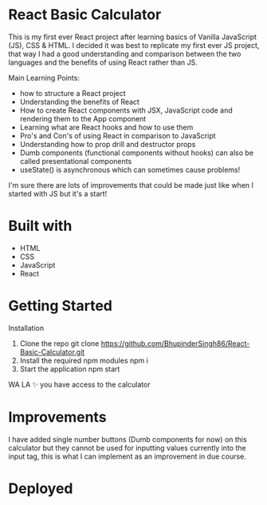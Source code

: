 # React Basic Calculator

This is my first ever React project after learning basics of Vanilla JavaScript (JS), CSS & HTML. I decided it was best to replicate my first ever JS project, that way I had a good understanding and comparison between the two languages and the benefits of using React rather than JS.

Main Learning Points:
-   how to structure a React project
-   Understanding the benefits of React
-   How to create React components with JSX, JavaScript code and rendering them to the App component
-   Learning what are React hooks and how to use them
-   Pro's and Con's of using React in comparison to JavaScript
-   Understanding how to prop drill and destructor props
-   Dumb components (functional components without hooks) can also be called presentational components
-   useState() is asynchronous which can sometimes cause problems!

I'm sure there are lots of improvements that could be made just like when I started with JS but it's a start!

# Built with

-   HTML
-   CSS
-   JavaScript
-   React

# Getting Started

Installation
1.	Clone the repo
git clone https://github.com/BhupinderSingh86/React-Basic-Calculator.git
2.	Install the required npm modules
npm i
3.	Start the application
npm start

WA LA ✨ you have access to the calculator

# Improvements

I have added single number buttons (Dumb components for now) on this calculator but they cannot be used for inputting values currently into the input tag, this is what I can implement as an improvement in due course.  

# Deployed
